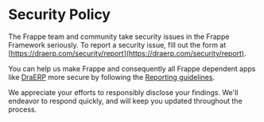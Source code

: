 # Security Policy

The Frappe team and community take security issues in the Frappe Framework seriously. To report a security issue, fill out the form at [https://draerp.com/security/report](https://draerp.com/security/report).

You can help us make Frappe and consequently all Frappe dependent apps like [DraERP](https://draerp.com) more secure by following the [Reporting guidelines](https://draerp.com/security).

We appreciate your efforts to responsibly disclose your findings. We'll endeavor to respond quickly, and will keep you updated throughout the process.